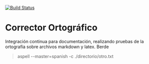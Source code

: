 [![Build Status](https://travis-ci.org/josemlp91/test_spanish_spelling.svg?branch=master)](https://travis-ci.org/josemlp91/test_spanish_spelling)

# Corrector Ortográfico
Integración continua para documentación, realizando pruebas de la ortografía sobre archivos markdown y latex.
Berde

 > aspell --master=spanish  -c ./directorio/otro.txt 
